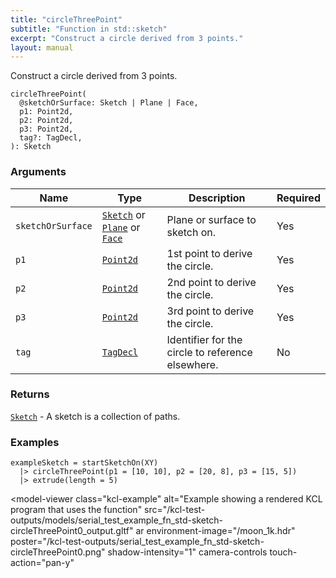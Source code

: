 ```yaml
---
title: "circleThreePoint"
subtitle: "Function in std::sketch"
excerpt: "Construct a circle derived from 3 points."
layout: manual
---
```


Construct a circle derived from 3 points.

```kcl
circleThreePoint(
  @sketchOrSurface: Sketch | Plane | Face,
  p1: Point2d,
  p2: Point2d,
  p3: Point2d,
  tag?: TagDecl,
): Sketch
```



### Arguments

| Name | Type | Description | Required |
|----------|------|-------------|----------|
| `sketchOrSurface` | [`Sketch`](/docs/kcl-std/types/std-types-Sketch) or [`Plane`](/docs/kcl-std/types/std-types-Plane) or [`Face`](/docs/kcl-std/types/std-types-Face) | Plane or surface to sketch on. | Yes |
| `p1` | [`Point2d`](/docs/kcl-std/types/std-types-Point2d) | 1st point to derive the circle. | Yes |
| `p2` | [`Point2d`](/docs/kcl-std/types/std-types-Point2d) | 2nd point to derive the circle. | Yes |
| `p3` | [`Point2d`](/docs/kcl-std/types/std-types-Point2d) | 3rd point to derive the circle. | Yes |
| `tag` | [`TagDecl`](/docs/kcl-std/types/std-types-TagDecl) | Identifier for the circle to reference elsewhere. | No |

### Returns

[`Sketch`](/docs/kcl-std/types/std-types-Sketch) - A sketch is a collection of paths.


### Examples

```kcl
exampleSketch = startSketchOn(XY)
  |> circleThreePoint(p1 = [10, 10], p2 = [20, 8], p3 = [15, 5])
  |> extrude(length = 5)

```


<model-viewer
  class="kcl-example"
  alt="Example showing a rendered KCL program that uses the  function"
  src="/kcl-test-outputs/models/serial_test_example_fn_std-sketch-circleThreePoint0_output.gltf"
  ar
  environment-image="/moon_1k.hdr"
  poster="/kcl-test-outputs/serial_test_example_fn_std-sketch-circleThreePoint0.png"
  shadow-intensity="1"
  camera-controls
  touch-action="pan-y"
>
</model-viewer>



